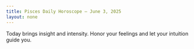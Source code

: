 ```yaml
---
title: Pisces Daily Horoscope – June 3, 2025
layout: none
---
```


Today brings insight and intensity. Honor your feelings and let your intuition guide you.
